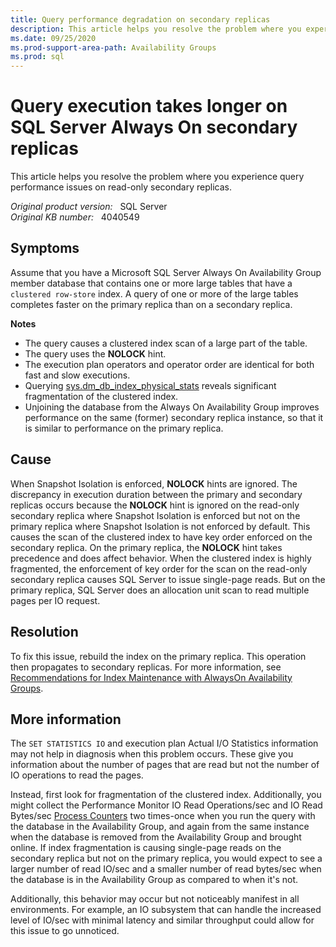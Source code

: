 ```yaml
---
title: Query performance degradation on secondary replicas
description: This article helps you resolve the problem where you experience query performance issues on read-only secondary replicas.
ms.date: 09/25/2020
ms.prod-support-area-path: Availability Groups
ms.prod: sql
---
```

# Query execution takes longer on SQL Server Always On secondary replicas

This article helps you resolve the problem where you experience query performance issues on read-only secondary replicas.

_Original product version:_ &nbsp; SQL Server  
_Original KB number:_ &nbsp; 4040549

## Symptoms

Assume that you have a Microsoft SQL Server Always On Availability Group member database that contains one or more large tables that have a `clustered row-store` index. A query of one or more of the large tables completes faster on the primary replica than on a secondary replica.

**Notes**

- The query causes a clustered index scan of a large part of the table.
- The query uses the **NOLOCK** hint.
- The execution plan operators and operator order are identical for both fast and slow executions.
- Querying [sys.dm_db_index_physical_stats](/sql/relational-databases/system-dynamic-management-views/sys-dm-db-index-physical-stats-transact-sql) reveals significant fragmentation of the clustered index.
- Unjoining the database from the Always On Availability Group improves performance on the same (former) secondary replica instance, so that it is similar to performance on the primary replica.

## Cause

When Snapshot Isolation is enforced, **NOLOCK** hints are ignored. The discrepancy in execution duration between the primary and secondary replicas occurs because the **NOLOCK** hint is ignored on the read-only secondary replica where Snapshot Isolation is enforced but not on the primary replica where Snapshot Isolation is not enforced by default. This causes the scan of the clustered index to have key order enforced on the secondary replica. On the primary replica, the **NOLOCK** hint takes precedence and does affect behavior. When the clustered index is highly fragmented, the enforcement of key order for the scan on the read-only secondary replica causes SQL Server to issue single-page reads. But on the primary replica, SQL Server does an allocation unit scan to read multiple pages per IO request.

## Resolution

To fix this issue, rebuild the index on the primary replica. This operation then propagates to secondary replicas. For more information, see [Recommendations for Index Maintenance with AlwaysOn Availability Groups](/archive/blogs/alwaysonpro/recommendations-for-index-maintenance-with-alwayson-availability-groups).

## More information

The `SET STATISTICS IO` and execution plan Actual I/O Statistics information may not help in diagnosis when this problem occurs. These give you information about the number of pages that are read but not the number of IO operations to read the pages.

Instead, first look for fragmentation of the clustered index. Additionally, you might collect the Performance Monitor IO Read Operations/sec and IO Read Bytes/sec [Process Counters](/previous-versions/ms804621(v=msdn.10)) two times-once when you run the query with the database in the Availability Group, and again from the same instance when the database is removed from the Availability Group and brought online. If index fragmentation is causing single-page reads on the secondary replica but not on the primary replica, you would expect to see a larger number of read IO/sec and a smaller number of read bytes/sec when the database is in the Availability Group as compared to when it's not.

Additionally, this behavior may occur but not noticeably manifest in all environments. For example, an IO subsystem that can handle the increased level of IO/sec with minimal latency and similar throughput could allow for this issue to go unnoticed.
